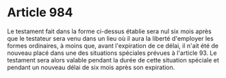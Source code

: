 # Article 984

Le testament fait dans la forme ci-dessus établie sera nul six mois après que le testateur sera venu dans un lieu où il aura la liberté d'employer les formes ordinaires, à moins que, avant l'expiration de ce délai, il n'ait été de nouveau placé dans une des situations spéciales prévues à l'article 93. Le testament sera alors valable pendant la durée de cette situation spéciale et pendant un nouveau délai de six mois après son expiration.

